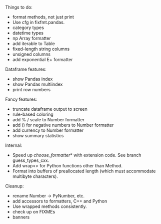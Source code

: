 Things to do:

- format methods, not just print
- Use cfg in fixfmt.pandas.
- category types
- datetime types
- np Array formatter
- add iterable to Table
- fixed-length string columns
- unsigned columns
- add exponential E+ formatter

Dataframe features:
- show Pandas index
- show Pandas multiindex
- print row numbers

Fancy features:
- truncate dataframe output to screen
- rule-based coloring
- add % / scale to Number formatter
- add () for negative numbers to Number formatter
- add currency to Number formatter
- show summary statistics

Internal:
- Speed up _choose_formatter_* with extension code.  See branch guess_types_cxx.
- Add wrap<> for Python functions other than Method.
- Format into buffers of preallocated length (which must accommodate multibyte
  characters).

Cleanup:
- rename Number -> PyNumber, etc.
- add accessors to formatters, C++ and Python
- Use wrapped methods consistently.
- check up on FIXMEs
- banners

